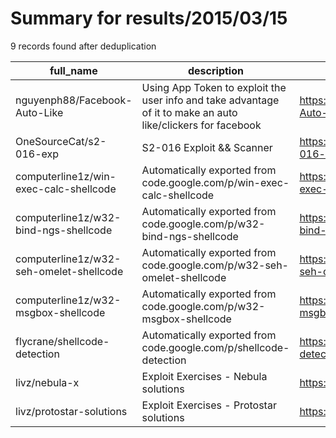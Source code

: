 
# Summary for results/2015/03/15
    
9 records found after deduplication

| full_name | description | html_url | matched_list | matched_count | pushed_at | size | stargazers_count | language | forks_count | vul_ids |
|-----------------------------------------|--------------------------------------------------------------------------------------------------------------|------------------------------------------------------------|----------------|-----------------|---------------------------|--------|--------------------|------------|---------------|-----------|
| nguyenph88/Facebook-Auto-Like | Using App Token to exploit the user info and take advantage of it to make an auto like/clickers for facebook | https://github.com/nguyenph88/Facebook-Auto-Like | ['exploit'] | 1 | 2015-03-15 06:39:07+00:00 | 189 | 4 | PHP | 4 | [] |
| OneSourceCat/s2-016-exp | S2-016 Exploit && Scanner | https://github.com/OneSourceCat/s2-016-exp | ['exploit'] | 1 | 2015-03-15 04:39:25+00:00 | 140 | 16 | Python | 18 | [] |
| computerline1z/win-exec-calc-shellcode | Automatically exported from code.google.com/p/win-exec-calc-shellcode | https://github.com/computerline1z/win-exec-calc-shellcode | ['shellcode'] | 1 | 2015-03-15 06:35:13+00:00 | 420 | 1 | Assembly | 0 | [] |
| computerline1z/w32-bind-ngs-shellcode | Automatically exported from code.google.com/p/w32-bind-ngs-shellcode | https://github.com/computerline1z/w32-bind-ngs-shellcode | ['shellcode'] | 1 | 2015-03-15 06:35:28+00:00 | 156 | 0 | Assembly | 0 | [] |
| computerline1z/w32-seh-omelet-shellcode | Automatically exported from code.google.com/p/w32-seh-omelet-shellcode | https://github.com/computerline1z/w32-seh-omelet-shellcode | ['shellcode'] | 1 | 2015-03-15 06:35:43+00:00 | 148 | 1 | Python | 0 | [] |
| computerline1z/w32-msgbox-shellcode | Automatically exported from code.google.com/p/w32-msgbox-shellcode | https://github.com/computerline1z/w32-msgbox-shellcode | ['shellcode'] | 1 | 2015-03-15 06:36:11+00:00 | 496 | 1 | Python | 0 | [] |
| flycrane/shellcode-detection | Automatically exported from code.google.com/p/shellcode-detection | https://github.com/flycrane/shellcode-detection | ['shellcode'] | 1 | 2015-03-15 10:25:11+00:00 | 120 | 0 | | 0 | [] |
| livz/nebula-x | Exploit Exercises - Nebula solutions | https://github.com/livz/nebula-x | ['exploit'] | 1 | 2015-03-15 14:17:16+00:00 | 968 | 1 | C | 0 | [] |
| livz/protostar-solutions | Exploit Exercises - Protostar solutions | https://github.com/livz/protostar-solutions | ['exploit'] | 1 | 2015-03-15 14:17:31+00:00 | 484 | 2 | C | 1 | [] |

